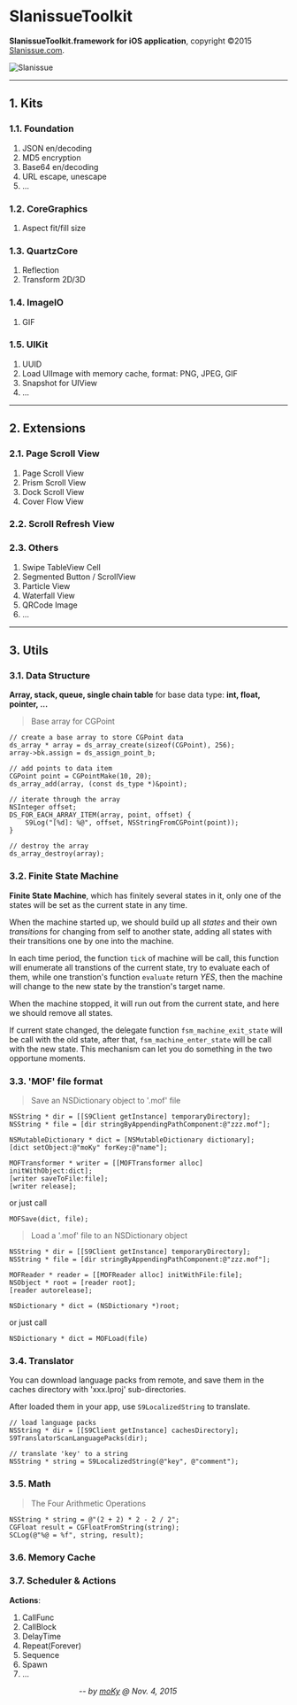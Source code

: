 # SlanissueToolkit
**SlanissueToolkit.framework for iOS application**, copyright &copy;2015 [Slanissue.com][slanissue.com].

![Slanissue][slanissue.jpg]

---

## 1. Kits

### 1.1. Foundation

1. JSON en/decoding
2. MD5 encryption
3. Base64 en/decoding
4. URL escape, unescape
5. ...

### 1.2. CoreGraphics

1. Aspect fit/fill size

### 1.3. QuartzCore

1. Reflection
2. Transform 2D/3D

### 1.4. ImageIO

1. GIF

### 1.5. UIKit

1. UUID
2. Load UIImage with memory cache, format: PNG, JPEG, GIF
3. Snapshot for UIView
4. ...

---

## 2. Extensions

### 2.1. Page Scroll View

1. Page Scroll View
2. Prism Scroll View
3. Dock Scroll View
4. Cover Flow View

### 2.2. Scroll Refresh View

### 2.3. Others

1. Swipe TableView Cell
2. Segmented Button / ScrollView
3. Particle View
4. Waterfall View
5. QRCode Image
6. ...

---

## 3. Utils

### 3.1. Data Structure

**Array, stack, queue, single chain table** for base data type: **int, float, pointer, ...**

> Base array for CGPoint

	// create a base array to store CGPoint data
	ds_array * array = ds_array_create(sizeof(CGPoint), 256);
	array->bk.assign = ds_assign_point_b;
	
	// add points to data item
	CGPoint point = CGPointMake(10, 20);
	ds_array_add(array, (const ds_type *)&point);
	
	// iterate through the array
	NSInteger offset;
	DS_FOR_EACH_ARRAY_ITEM(array, point, offset) {
		S9Log("[%d]: %@", offset, NSStringFromCGPoint(point));
	}
	
	// destroy the array
	ds_array_destroy(array);

### 3.2. Finite State Machine

**Finite State Machine**, which has finitely several states in it,
only one of the states will be set as the current state in any time.

When the machine started up, we should build up all *states*
and their own *transitions* for changing from self to another state,
adding all states with their transitions one by one into the machine.

In each time period, the function `tick` of machine will be call,
this function will enumerate all transtions of the current state,
try to evaluate each of them,
while one transtion's function `evaluate` return *YES*,
then the machine will change to the new state by the transtion's target name.

When the machine stopped, it will run out from the current state,
and here we should remove all states.

If current state changed, the delegate function `fsm_machine_exit_state`
will be call with the old state, after that,
`fsm_machine_enter_state` will be call with the new state.
This mechanism can let you do something in the two opportune moments.

### 3.3. 'MOF' file format

> Save an NSDictionary object to '.mof' file

	NSString * dir = [[S9Client getInstance] temporaryDirectory];
	NSString * file = [dir stringByAppendingPathComponent:@"zzz.mof"];
	
	NSMutableDictionary * dict = [NSMutableDictionary dictionary];
	[dict setObject:@"moKy" forKey:@"name"];
	
	MOFTransformer * writer = [[MOFTransformer alloc] initWithObject:dict];
	[writer saveToFile:file];
	[writer release];

or just call

	MOFSave(dict, file);

> Load a '.mof' file to an NSDictionary object

	NSString * dir = [[S9Client getInstance] temporaryDirectory];
	NSString * file = [dir stringByAppendingPathComponent:@"zzz.mof"];
	
	MOFReader * reader = [[MOFReader alloc] initWithFile:file];
	NSObject * root = [reader root];
	[reader autorelease];
	
	NSDictionary * dict = (NSDictionary *)root;

or just call

	NSDictionary * dict = MOFLoad(file)

### 3.4. Translator

You can download language packs from remote, and save them in the caches directory with 'xxx.lproj' sub-directories.

After loaded them in your app, use `S9LocalizedString` to translate.

	// load language packs
	NSString * dir = [[S9Client getInstance] cachesDirectory];
	S9TranslatorScanLanguagePacks(dir);
	
	// translate 'key' to a string
	NSString * string = S9LocalizedString(@"key", @"comment");

### 3.5. Math

> The Four Arithmetic Operations

	NSString * string = @"(2 + 2) * 2 - 2 / 2";
	CGFloat result = CGFloatFromString(string);
	SCLog(@"%@ = %f", string, result);

### 3.6. Memory Cache

### 3.7. Scheduler & Actions

**Actions**:

1. CallFunc
2. CallBlock
3. DelayTime
4. Repeat(Forever)
5. Sequence
6. Spawn
7. ...


&nbsp; &nbsp; &nbsp; &nbsp; &nbsp; &nbsp; &nbsp; &nbsp;
&nbsp; &nbsp; &nbsp; &nbsp; &nbsp; &nbsp; &nbsp; &nbsp;
*-- by [moKy][moky] @ Nov. 4, 2015*



[slanissue.com]: http://www.slanissue.com/ "Beijing Slanissue Technology Co., Ltd."

[slanissue.jpg]: http://www.slanissue.com/wp-content/uploads/2012/04/图片1.jpg "Slanissue"

[moky]: http://moky.github.com/ "About me"
